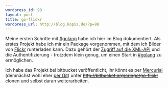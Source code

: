 ```yaml
--- 
wordpress_id: 98
layout: post
title: go-flickr
wordpress_url: http://blog.kopis.de/?p=98
---
```


Meine ersten Schritte mit [#golang][0] habe ich hier im Blog dokumentiert. Als erstes Projekt habe ich mir ein Package vorgenommen, mit dem ich Bilder von [Flickr][1] runterladen kann. Dazu gehört der [Zugriff auf die XML-API][2] und die Authentifizierung - trotzdem klein genug, um einen Start in [#golang][0] zu ermöglichen.

Ich habe das Projekt bei bitbucket veröffentlicht, ihr könnt es per [Mercurial][3] (demnächst wohl eher [per Git][4]) unter <del>http://bitbucket.org/cringe/go-flickr</del> clonen und selbst daran weiterarbeiten.

[0]: http://golang.org/
[1]: http://www.flickr.com/
[2]: http://www.flickr.com/services/api/
[3]: http://mercurial.selenic.com/
[4]: http://git-scm.com/


